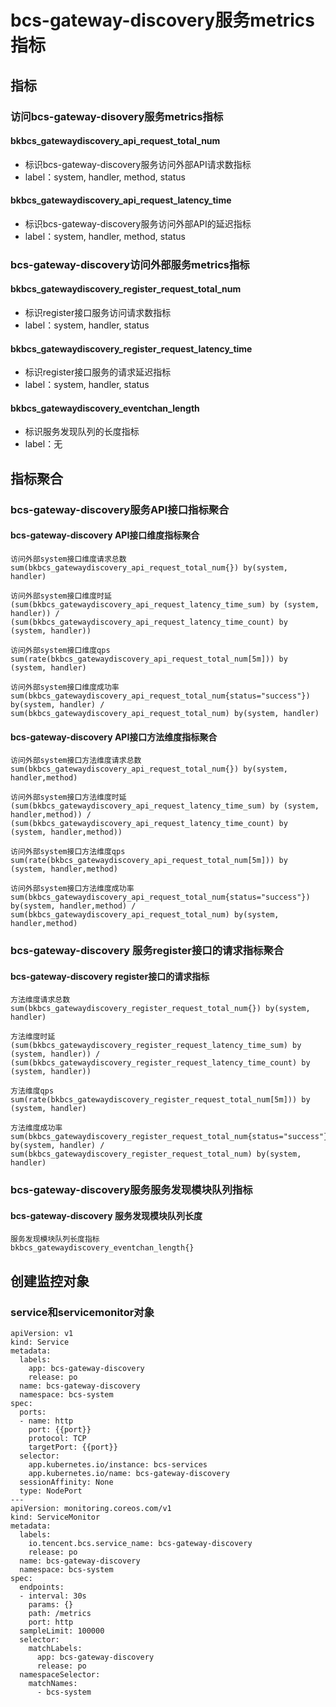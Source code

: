 # bcs-gateway-discovery服务metrics指标

## 指标

### 访问bcs-gateway-disovery服务metrics指标
####  bkbcs_gatewaydiscovery\_api\_request\_total\_num
* 标识bcs-gateway-discovery服务访问外部API请求数指标
* label：system, handler, method, status

#### bkbcs_gatewaydiscovery\_api\_request\_latency\_time
* 标识bcs-gateway-discovery服务访问外部API的延迟指标
* label：system, handler, method, status 

### bcs-gateway-discovery访问外部服务metrics指标
#### bkbcs_gatewaydiscovery\_register\_request\_total\_num
* 标识register接口服务访问请求数指标
* label：system, handler, status

#### bkbcs_gatewaydiscovery\_register\_request\_latency\_time
* 标识register接口服务的请求延迟指标
* label：system, handler, status 

#### bkbcs_gatewaydiscovery\_eventchan\_length
* 标识服务发现队列的长度指标
* label：无 

## 指标聚合
### bcs-gateway-discovery服务API接口指标聚合
#### bcs-gateway-discovery API接口维度指标聚合
```
访问外部system接口维度请求总数
sum(bkbcs_gatewaydiscovery_api_request_total_num{}) by(system, handler)
 
访问外部system接口维度时延
(sum(bkbcs_gatewaydiscovery_api_request_latency_time_sum) by (system, handler)) / (sum(bkbcs_gatewaydiscovery_api_request_latency_time_count) by (system, handler))
 
访问外部system接口维度qps
sum(rate(bkbcs_gatewaydiscovery_api_request_total_num[5m])) by (system, handler)
 
访问外部system接口维度成功率
sum(bkbcs_gatewaydiscovery_api_request_total_num{status="success"}) by(system, handler) / sum(bkbcs_gatewaydiscovery_api_request_total_num) by(system, handler)
``` 

#### bcs-gateway-discovery API接口方法维度指标聚合
```
访问外部system接口方法维度请求总数
sum(bkbcs_gatewaydiscovery_api_request_total_num{}) by(system, handler,method)

访问外部system接口方法维度时延
(sum(bkbcs_gatewaydiscovery_api_request_latency_time_sum) by (system, handler,method)) / (sum(bkbcs_gatewaydiscovery_api_request_latency_time_count) by (system, handler,method))

访问外部system接口方法维度qps
sum(rate(bkbcs_gatewaydiscovery_api_request_total_num[5m])) by (system, handler,method)

访问外部system接口方法维度成功率
sum(bkbcs_gatewaydiscovery_api_request_total_num{status="success"}) by(system, handler,method) / sum(bkbcs_gatewaydiscovery_api_request_total_num) by(system, handler,method)
```
### bcs-gateway-discovery 服务register接口的请求指标聚合
#### bcs-gateway-discovery register接口的请求指标
```
方法维度请求总数
sum(bkbcs_gatewaydiscovery_register_request_total_num{}) by(system, handler)
 
方法维度时延
(sum(bkbcs_gatewaydiscovery_register_request_latency_time_sum) by (system, handler)) / (sum(bkbcs_gatewaydiscovery_register_request_latency_time_count) by (system, handler))
 
方法维度qps
sum(rate(bkbcs_gatewaydiscovery_register_request_total_num[5m])) by (system, handler)
 
方法维度成功率
sum(bkbcs_gatewaydiscovery_register_request_total_num{status="success"}) by(system, handler) / sum(bkbcs_gatewaydiscovery_register_request_total_num) by(system, handler)
``` 

### bcs-gateway-discovery服务服务发现模块队列指标

#### bcs-gateway-discovery 服务发现模块队列长度
```
服务发现模块队列长度指标
bkbcs_gatewaydiscovery_eventchan_length{}

```

## 创建监控对象
### service和servicemonitor对象
```
apiVersion: v1
kind: Service
metadata:
  labels:
    app: bcs-gateway-discovery
    release: po
  name: bcs-gateway-discovery
  namespace: bcs-system
spec:
  ports:
  - name: http
    port: {{port}}
    protocol: TCP
    targetPort: {{port}}
  selector:
    app.kubernetes.io/instance: bcs-services
    app.kubernetes.io/name: bcs-gateway-discovery
  sessionAffinity: None
  type: NodePort
---
apiVersion: monitoring.coreos.com/v1
kind: ServiceMonitor
metadata:
  labels:
    io.tencent.bcs.service_name: bcs-gateway-discovery
    release: po
  name: bcs-gateway-discovery
  namespace: bcs-system
spec:
  endpoints:
  - interval: 30s
    params: {}
    path: /metrics
    port: http
  sampleLimit: 100000
  selector:
    matchLabels:
      app: bcs-gateway-discovery
      release: po
  namespaceSelector:
    matchNames:
      - bcs-system
```

